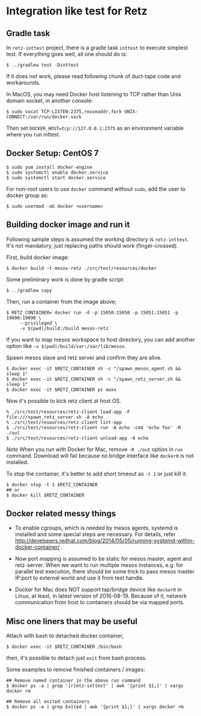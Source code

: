 # Integration like test for Retz

## Gradle task

In `retz-inttest` project, there is a gradle task `inttest` to execute
simplest test. If everything goes well, all one should do is:

```
$ ../gradlew test -Dinttest
```

If it does not work, please read following chunk of duct-tape code and
workarounds.

In MacOS, you may need Docker host listening to TCP rather than Unix
domain socket, in another console:

```
$ sudo socat TCP-LISTEN:2375,reuseaddr,fork UNIX-CONNECT:/var/run/docker.sock
```

Then set `DOCKER_HOST=tcp://127.0.0.1:2375` as an environment variable where
you run inttest.

## Docker Setup: CentOS 7

```
$ sudo yum install docker-engine
$ sudo systemctl enable docker.service
$ sudo systemctl start docker.service
```

For non-root users to use `docker` command without `sudo`, add the user
to docker group as:

```
$ sudo usermod -aG docker <username>
```

## Building docker image and run it

Following sample steps is assumed the working directory is `retz-inttest`. It's not
mandatory, just replacing paths should work (finger-crossed).

First, build docker image:

```
$ docker build -t mesos-retz ./src/test/resources/docker
```

Some preliminary work is done by gradle script:

```
$ ../gradlew copy
```

Then, run a container from the image above;

```
$ RETZ_CONTAINER=`docker run -d -p 15050:15050 -p 15051:15051 -p 19090:19090 \
     --privileged \
     -v $(pwd)/build:/build mesos-retz`
```

If you want to map mesos workspace to host directory, you can add another option like
`-v $(pwd)/build/var:/var/lib/mesos`.

Spawn mesos slave and retz server and confirm they are alive.

```
$ docker exec -it $RETZ_CONTAINER sh -c "/spawn_mesos_agent.sh && sleep 1"
$ docker exec -it $RETZ_CONTAINER sh -c "/spawn_retz_server.sh && sleep 1"
$ docker exec -it $RETZ_CONTAINER ps awxx
```

Now it's possible to kick retz client at host OS.

```
% ./src/test/resources/retz-client load-app -F file:///spawn_retz_server.sh -A echo
% ./src/test/resources/retz-client list-app
$ ./src/test/resources/retz-client run -A echo -cmd 'echo foo' -R ./out
$ ./src/test/resources/retz-client unload-app -A echo
```

*Note* When you run with Docker for Mac, remove `-R ./out` option in `run` command.
Download will fail because no bridge interface like `docker0` is not installed.

To stop the container, it's better to add short timeout as `-t 1` or just kill it:

```
$ docker stop -t 1 $RETZ_CONTAINER
## or
$ docker kill $RETZ_CONTAINER
```

## Docker related messy things

- To enable cgroups, which is needed by mesos agents, systemd is installed
  and some special steps are necessary. For details, refer
  http://developers.redhat.com/blog/2014/05/05/running-systemd-within-docker-container/ .

- Now port mapping is assumed to be static for mesos master, agent and retz-server.
  When we want to run multiple mesos instances, e.g. for parallel test
  execution, there should be some trick to pass mesos master IP:port to
  external world and use it from test handle.

- Docker for Mac does NOT support tap/bridge device like `docker0` in
  Linux, at least, in latest version of 2016-08-19. Because of it,
  network communication from host to containers should be via mapped
  ports.

## Misc one liners that may be useful

Attach with bash to detached docker container,

```
$ docker exec -it $RETZ_CONTAINER /bin/bash
```

then, it's possible to detach just `exit` from bash process.

Some examples to remove finished containers / images:

```
## Remove named container in the above run command
$ docker ps -a | grep '[r]etz-inttest' | awk '{print $1;}' | xargs docker rm

## Remove all exited containers
$ docker ps -a | grep Exited | awk '{print $1;}' | xargs docker rm
```

